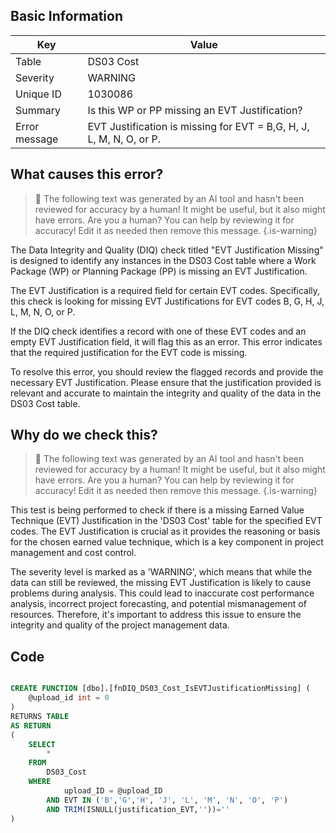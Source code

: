 ## Basic Information
| Key         | Value          |
|-------------|----------------|
| Table       | DS03 Cost |
| Severity    | WARNING |
| Unique ID   | 1030086   |
| Summary     | Is this WP or PP missing an EVT Justification? |
| Error message | EVT Justification is missing for EVT = B,G, H, J, L, M, N, O, or P. |

## What causes this error?

> :robot: The following text was generated by an AI tool and hasn't been reviewed for accuracy by a human! It might be useful, but it also might have errors. Are you a human? You can help by reviewing it for accuracy! Edit it as needed then remove this message.
{.is-warning}

The Data Integrity and Quality (DIQ) check titled "EVT Justification Missing" is designed to identify any instances in the DS03 Cost table where a Work Package (WP) or Planning Package (PP) is missing an EVT Justification. 

The EVT Justification is a required field for certain EVT codes. Specifically, this check is looking for missing EVT Justifications for EVT codes B, G, H, J, L, M, N, O, or P. 

If the DIQ check identifies a record with one of these EVT codes and an empty EVT Justification field, it will flag this as an error. This error indicates that the required justification for the EVT code is missing. 

To resolve this error, you should review the flagged records and provide the necessary EVT Justification. Please ensure that the justification provided is relevant and accurate to maintain the integrity and quality of the data in the DS03 Cost table.
## Why do we check this?

> :robot: The following text was generated by an AI tool and hasn't been reviewed for accuracy by a human! It might be useful, but it also might have errors. Are you a human? You can help by reviewing it for accuracy! Edit it as needed then remove this message.
{.is-warning}

This test is being performed to check if there is a missing Earned Value Technique (EVT) Justification in the 'DS03 Cost' table for the specified EVT codes. The EVT Justification is crucial as it provides the reasoning or basis for the chosen earned value technique, which is a key component in project management and cost control. 

The severity level is marked as a 'WARNING', which means that while the data can still be reviewed, the missing EVT Justification is likely to cause problems during analysis. This could lead to inaccurate cost performance analysis, incorrect project forecasting, and potential mismanagement of resources. Therefore, it's important to address this issue to ensure the integrity and quality of the project management data.
## Code

```sql

CREATE FUNCTION [dbo].[fnDIQ_DS03_Cost_IsEVTJustificationMissing] (
	@upload_id int = 0
)
RETURNS TABLE
AS RETURN
(
	SELECT 
		* 
	FROM 
		DS03_Cost
	WHERE
			upload_ID = @upload_ID
		AND EVT IN ('B','G','H', 'J', 'L', 'M', 'N', 'O', 'P')
		AND TRIM(ISNULL(justification_EVT,''))=''
)
```
